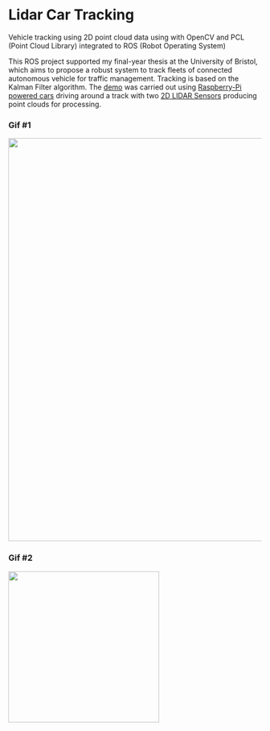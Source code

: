 # Lidar Car Tracking
Vehicle tracking using 2D point cloud data using with OpenCV and PCL (Point Cloud Library) integrated to ROS (Robot Operating System)  

This ROS project supported my final-year thesis at the University of Bristol, which aims to propose a robust system to track fleets of connected autonomous vehicle for traffic management. Tracking is based on the Kalman Filter algorithm. The [demo](https://www.youtube.com/watch?v=SQBUlW-P2Fw) was carried out using [Raspberry-Pi powered cars](https://www.sunfounder.com/products/raspberrypi-sensor-car) driving around a track with two [2D LIDAR Sensors](https://www.slamtec.com/en/Lidar/A2/) producing point clouds for processing.

### Gif #1
<p float="left">
<img src="https://media.giphy.com/media/XZ0kGoPJTgm52Y4oTR/giphy.gif" width="800"/>
</p>

### Gif #2
<p float="left">
<img src="https://media.giphy.com/media/fsJx47EhhA4HDu85lc/giphy.gif" width="300"/>
</p>